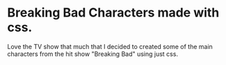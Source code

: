 # Breaking Bad Characters made with css.

Love the TV show that much that I decided to created some of the main characters from the hit show "Breaking Bad" using just css.
